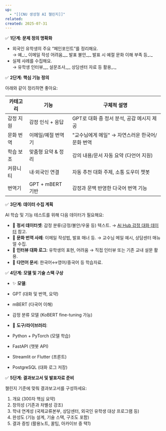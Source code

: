 ```yaml
---
up:
  - "[[CNU 생성형 AI 챌린지]]"
related: 
created: 2025-07-31
---
```



✅ **1단계: 문제 정의 명확화**

- 외국인 유학생의 주요 “페인포인트”를 정리해요.  
    → 예_:_ 이메일 작성 어려움_,_ 발표 불안_,_ 발표 시 예절 문화 이해 부족 등_._
- 실제 사례를 수집해요.  
    → 유학생 인터뷰_,_ 설문조사_,_ 상담센터 자료 등 활용_._

  

✅ **2단계: 핵심 기능 정의**

아래와 같이 정리하면 좋아요:

| **카테고리** | **기능**         | **구체적** **설명**               |
| -------- | -------------- | ---------------------------- |
| 감정 지원    | 감정 인식 + 응답     | GPT로 대화 중 정서 분석, 공감 메시지 제공   |
| 문화 번역    | 이메일/예절 번역기     | "교수님에게 메일" → 자연스러운 한국어/문화 번역 |
| 학습 보조    | 맞춤형 요약 & 정리    | 강의 내용/문서 자동 요약 (다언어 지원)      |
| 커뮤니티     | 내·외국인 연결       | 자동 추천 대화 주제, 소통 도우미 챗봇       |
| 번역기      | GPT + mBERT 기반 | 감정과 문맥 반영한 다국어 번역 기능         |

✅ **3단계: 데이터 수집 계획**

AI 학습 및 기능 테스트를 위해 다음 데이터가 필요해요:

- 📌 **정서 데이터셋**: 감정 분류(긍정/불안/우울 등) 텍스트. → [AI Hub 감정 대화 데이터](https://www.aihub.or.kr/) 참고.
- 📌 **문화 번역 사례**: 이메일 작성법, 발표 매너 등. → 교수님 메일 예시, 상담센터 매뉴얼 수집.
- 📌 **인터뷰 대화 로그**: 유학생의 표현, 어려움 → 직접 인터뷰 또는 기존 교내 설문 활용.
- 📌 **다언어 문서**: 한국어↔영어/중국어 등 학습자료.

  

✅ **4단계: 모델 및 기술 스택 구상**

- ✨ **모델**:

- GPT (대화 및 번역, 요약)
- mBERT (다국어 이해)
- 감정 분류 모델 (KoBERT fine-tuning 가능)

- 🧰 **도구/라이브러리**:

- Python + PyTorch (모델 학습)
- FastAPI (챗봇 API)
- Streamlit or Flutter (프론트)
- PostgreSQL (대화 로그 저장)

  

✅ **5단계: 결과보고서 및 발표자료 준비**

챌린지 기준에 맞춰 결과보고서를 구성하세요:

1. 개요 (300자 핵심 요약)
2. 창의성 (기존과 차별성 강조)
3. 학내 연계성 (국제교류본부, 상담센터, 외국인 유학생 대상 프로그램 등)
4. 완성도 (기능 설계, 기술 스택, 구조도 포함)
5. 결과 증빙 (활용노트, 꿀팁, 아카이브 중 택1)

